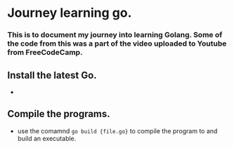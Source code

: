 # Journey learning go.

### This is to document my journey into learning Golang. Some of the code from this was a part of the video uploaded to Youtube from FreeCodeCamp.

## Install the latest Go.

-

## Compile the programs.

- use the comamnd `go build {file.go}` to compile the program to and build an executable.
